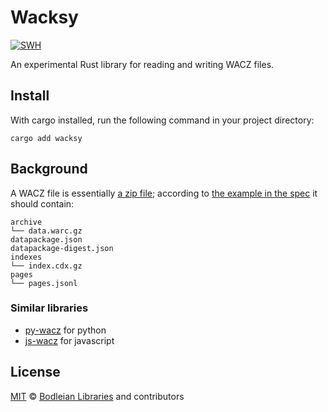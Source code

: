 # Wacksy

[![SWH](https://archive.softwareheritage.org/badge/swh:1:snp:4946a5fe3e15fa0c3e9e68cd5b3816cf80f733d6/)](https://archive.softwareheritage.org/swh:1:snp:4946a5fe3e15fa0c3e9e68cd5b3816cf80f733d6;origin=https://github.com/extua/wacksy)

An experimental Rust library for reading and writing WACZ files.

## Install

With cargo installed, run the following command in your project directory:

```
cargo add wacksy
```

## Background

A WACZ file is essentially [a zip file](https://bikeshed.vibber.net/@brooke/114240574949828718); according to [the example in the spec](https://specs.webrecorder.net/wacz/1.1.1/) it should contain:

```
archive
└── data.warc.gz
datapackage.json
datapackage-digest.json
indexes
└── index.cdx.gz
pages
└── pages.jsonl
```

### Similar libraries

* [py-wacz](github.com/webrecorder/py-wacz) for python
* [js-wacz](https://github.com/harvard-lil/js-wacz) for javascript

## License

[MIT](https://github.com/extua/wacksy/blob/main/LICENSE) © [Bodleian Libraries](https://www.bodleian.ox.ac.uk/) and contributors
